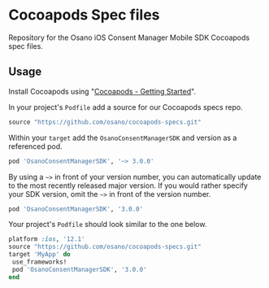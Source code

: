 # Cocoapods Spec files

Repository for the Osano iOS Consent Manager Mobile SDK Cocoapods spec files.

## Usage

Install Cocoapods using "[Cocoapods - Getting Started](https://guides.cocoapods.org/using/getting-started.html)".

In your project's `Podfile` add a source for our Cocoapods specs repo.

```Ruby
source "https://github.com/osano/cocoapods-specs.git"
```

Within your `target` add the `OsanoConsentManagerSDK` and version as a referenced pod.

```Ruby
pod 'OsanoConsentManagerSDK', '~> 3.0.0'
```

By using a `~>` in front of your version number, you can automatically update to the most recently released major version. If you would rather specify your SDK version, omit the `~>` in front of the version number.

```Ruby
pod 'OsanoConsentManagerSDK', '3.0.0'
```

Your project's `Podfile` should look similar to the one below.

```Ruby
platform :ios, '12.1'
source "https://github.com/osano/cocoapods-specs.git"
target 'MyApp' do
 use_frameworks!
 pod 'OsanoConsentManagerSDK', '3.0.0'
end
```
